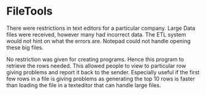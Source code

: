 # FileTools
There were restrictions in text editors for a particular company.  Large Data files were received, however many had incorrect data.  The ETL system would not hint on what the errors are.  Notepad could not handle opening these big files.

No restriction was given for creating programs.  Hence this program to retrieve the rows needed.  This allowed people to view to particular row giving problems and report it back to the sender.  Especially useful if the first few rows in a file is giving problems as generating the top 10 rows is faster than loading the file in a texteditor that can handle large files.
